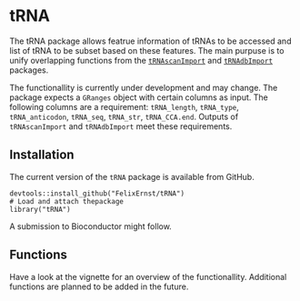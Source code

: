 # tRNA

The tRNA package allows featrue information of tRNAs to be accessed and list of 
tRNA to be subset based on these features. The main purpuse is to unify 
overlapping functions from the
[`tRNAscanImport`](https://doi.org/doi:10.18129/B9.bioc.tRNAscanImport) and 
[`tRNAdbImport`](https://github.com/FelixErnst/tRNAdbImport) packages.

The functionallity is currently under development and may change. The package 
expects a `GRanges` object with certain columns as input. The following columns
are a requirement: `tRNA_length`, `tRNA_type`, `tRNA_anticodon`, `tRNA_seq`,
`tRNA_str`, `tRNA_CCA.end`. Outputs of `tRNAscanImport` and `tRNAdbImport` meet
these requirements.

## Installation

The current version of the `tRNA` package is available from GitHub.
 
```{r}
devtools::install_github("FelixErnst/tRNA")
# Load and attach thepackage
library("tRNA")
```
A submission to Bioconductor might follow.

## Functions

Have a look at the vignette for an overview of the functionallity. Additional
functions are planned to be added in the future.
